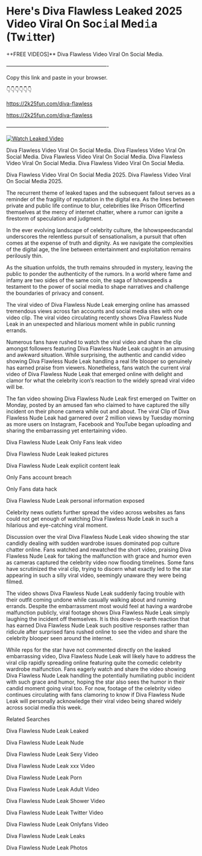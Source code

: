# Here's Diva Flawless Leaked 2025 Video Viral On Soc𝚒al Med𝚒a (Tw𝚒tter)

++FREE VIDEOS]** Diva Flawless Video Viral On Social Media.

———————————————————-

Copy this link and paste in your browser.

👇👇👇👇👇👇

https://2k25fun.com/diva-flawless

https://2k25fun.com/diva-flawless

———————————————————-

[![Watch Leaked Video](https://miro.medium.com/v2/resize:fit:828/format:webp/1*cilzJN44JGOrTw9NJCrNHA.gif "Watch Leaked Video")](https://2k25fun.com/diva-flawless)

Diva Flawless Video Viral On Social Media. Diva Flawless Video Viral On Social Media. Diva Flawless Video Viral On Social Media. Diva Flawless Video Viral On Social Media. Diva Flawless Video Viral On Social Media.

Diva Flawless Video Viral On Social Media 2025. Diva Flawless Video Viral On Social Media 2025.

The recurrent theme of leaked tapes and the subsequent fallout serves as a reminder of the fragility of reputation in the digital era. As the lines between private and public life continue to blur, celebrities like Prison Officerfind themselves at the mercy of internet chatter, where a rumor can ignite a firestorm of speculation and judgment.

In the ever evolving landscape of celebrity culture, the Ishowspeedscandal underscores the relentless pursuit of sensationalism, a pursuit that often comes at the expense of truth and dignity. As we navigate the complexities of the digital age, the line between entertainment and exploitation remains perilously thin.

As the situation unfolds, the truth remains shrouded in mystery, leaving the public to ponder the authenticity of the rumors. In a world where fame and infamy are two sides of the same coin, the saga of Ishowspeedis a testament to the power of social media to shape narratives and challenge the boundaries of privacy and consent.

The viral video of Diva Flawless Nude Leak emerging online has amassed tremendous views across fan accounts and social media sites with one video clip. The viral video circulating recently shows Diva Flawless Nude Leak in an unexpected and hilarious moment while in public running errands.

Numerous fans have rushed to watch the viral video and share the clip amongst followers featuring Diva Flawless Nude Leak caught in an amusing and awkward situation. While surprising, the authentic and candid video showing Diva Flawless Nude Leak handling a real life blooper so genuinely has earned praise from viewers. Nonetheless, fans watch the current viral video of Diva Flawless Nude Leak that emerged online with delight and clamor for what the celebrity icon’s reaction to the widely spread viral video will be.

The fan video showing Diva Flawless Nude Leak first emerged on Twitter on Monday, posted by an amused fan who claimed to have captured the silly incident on their phone camera while out and about. The viral Clip of Diva Flawless Nude Leak had garnered over 2 million views by Tuesday morning as more users on Instagram, Facebook and YouTube began uploading and sharing the embarrassing yet entertaining video.

Diva Flawless Nude Leak Only Fans leak video

Diva Flawless Nude Leak leaked pictures

Diva Flawless Nude Leak explicit content leak

Only Fans account breach

Only Fans data hack

Diva Flawless Nude Leak personal information exposed

Celebrity news outlets further spread the video across websites as fans could not get enough of watching Diva Flawless Nude Leak in such a hilarious and eye-catching viral moment.

Discussion over the viral Diva Flawless Nude Leak video showing the star candidly dealing with sudden wardrobe issues dominated pop culture chatter online. Fans watched and rewatched the short video, praising Diva Flawless Nude Leak for taking the malfunction with grace and humor even as cameras captured the celebrity video now flooding timelines. Some fans have scrutinized the viral clip, trying to discern what exactly led to the star appearing in such a silly viral video, seemingly unaware they were being filmed.

The video shows Diva Flawless Nude Leak suddenly facing trouble with their outfit coming undone while casually walking about and running errands. Despite the embarrassment most would feel at having a wardrobe malfunction publicly, viral footage shows Diva Flawless Nude Leak simply laughing the incident off themselves. It is this down-to-earth reaction that has earned Diva Flawless Nude Leak such positive responses rather than ridicule after surprised fans rushed online to see the video and share the celebrity blooper seen around the internet.

While reps for the star have not commented directly on the leaked embarrassing video, Diva Flawless Nude Leak will likely have to address the viral clip rapidly spreading online featuring quite the comedic celebrity wardrobe malfunction. Fans eagerly watch and share the video showing Diva Flawless Nude Leak handling the potentially humiliating public incident with such grace and humor, hoping the star also sees the humor in their candid moment going viral too. For now, footage of the celebrity video continues circulating with fans clamoring to know if Diva Flawless Nude Leak will personally acknowledge their viral video being shared widely across social media this week.

Related Searches

Diva Flawless Nude Leak Leaked

Diva Flawless Nude Leak Nude

Diva Flawless Nude Leak Sexy Video

Diva Flawless Nude Leak xxx Video

Diva Flawless Nude Leak Porn

Diva Flawless Nude Leak Adult Video

Diva Flawless Nude Leak Shower Video

Diva Flawless Nude Leak Twitter Video

Diva Flawless Nude Leak Onlyfans Video

Diva Flawless Nude Leak Leaks

Diva Flawless Nude Leak Photos